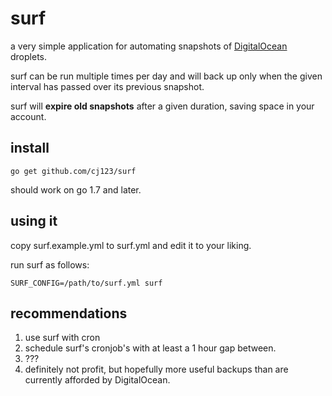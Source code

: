 surf
====

a very simple application for automating snapshots of [DigitalOcean](https://digitalocean.com) droplets.

surf can be run multiple times per day and will back up only when the given interval has passed over its previous snapshot.

surf will **expire old snapshots** after a given duration, saving space in your account.

## install

`go get github.com/cj123/surf`

should work on go 1.7 and later.

## using it

copy surf.example.yml to surf.yml and edit it to your liking.

run surf as follows:

`SURF_CONFIG=/path/to/surf.yml surf`

## recommendations

1. use surf with cron
2. schedule surf's cronjob's with at least a 1 hour gap between.
3. ???
4. definitely not profit, but hopefully more useful backups than are currently afforded by DigitalOcean.